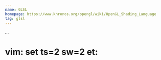 ```yaml
---
name: GLSL
homepage: https://www.khronos.org/opengl/wiki/OpenGL_Shading_Language
tag: glsl
---
```

...
# vim: set ts=2 sw=2 et:
